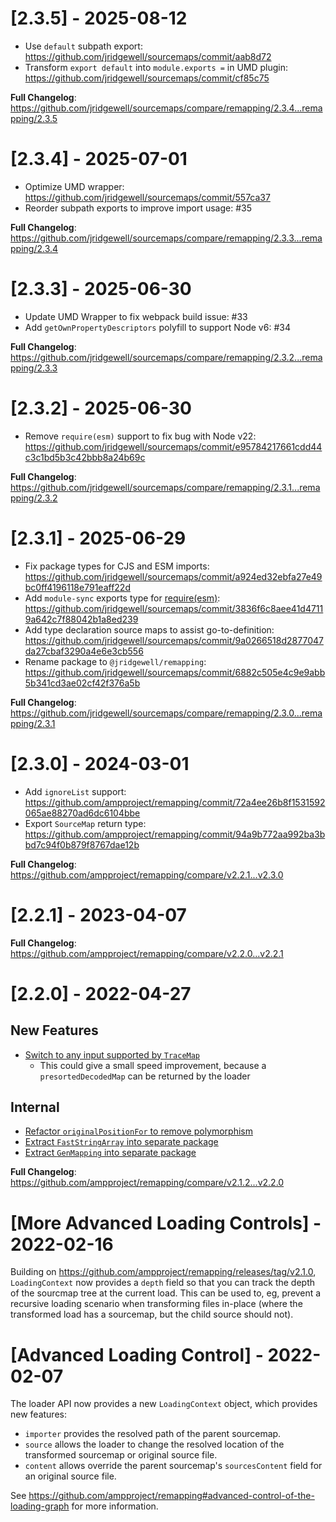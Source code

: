 # [2.3.5] - 2025-08-12

- Use `default` subpath export: https://github.com/jridgewell/sourcemaps/commit/aab8d72
- Transform `export default` into `module.exports =` in UMD plugin: https://github.com/jridgewell/sourcemaps/commit/cf85c75

**Full Changelog**: https://github.com/jridgewell/sourcemaps/compare/remapping/2.3.4...remapping/2.3.5

# [2.3.4] - 2025-07-01

- Optimize UMD wrapper: https://github.com/jridgewell/sourcemaps/commit/557ca37
- Reorder subpath exports to improve import usage: #35

**Full Changelog**: https://github.com/jridgewell/sourcemaps/compare/remapping/2.3.3...remapping/2.3.4

# [2.3.3] - 2025-06-30

- Update UMD Wrapper to fix webpack build issue: #33
- Add `getOwnPropertyDescriptors` polyfill to support Node v6: #34

**Full Changelog**: https://github.com/jridgewell/sourcemaps/compare/remapping/2.3.2...remapping/2.3.3

# [2.3.2] - 2025-06-30

- Remove `require(esm)` support to fix bug with Node v22: https://github.com/jridgewell/sourcemaps/commit/e95784217661cdd44c3c1bd5b3c42bbb8a24b69c

**Full Changelog**: https://github.com/jridgewell/sourcemaps/compare/remapping/2.3.1...remapping/2.3.2

# [2.3.1] - 2025-06-29

- Fix package types for CJS and ESM imports: https://github.com/jridgewell/sourcemaps/commit/a924ed32ebfa27e49bc0ff4196118e791eaff22d
- Add `module-sync` exports type for [require(esm)](https://joyeecheung.github.io/blog/2024/03/18/require-esm-in-node-js/): https://github.com/jridgewell/sourcemaps/commit/3836f6c8aee41d47119a642c7f88042b1a8ed239
- Add type declaration source maps to assist go-to-definition: https://github.com/jridgewell/sourcemaps/commit/9a0266518d2877047da27cbaf3290a4e6e3cb556
- Rename package to `@jridgewell/remapping`: https://github.com/jridgewell/sourcemaps/commit/6882c505e4c9e9abb5b341cd3ae02cf42f376a5b

**Full Changelog**: https://github.com/jridgewell/sourcemaps/compare/remapping/2.3.0...remapping/2.3.1

# [2.3.0] - 2024-03-01

- Add `ignoreList` support: https://github.com/ampproject/remapping/commit/72a4ee26b8f1531592065ae88270ad6dc6104bbe
- Export `SourceMap` return type: https://github.com/ampproject/remapping/commit/94a9b772aa992ba3bbd7c94f0b879f8767dae12b

**Full Changelog**: https://github.com/ampproject/remapping/compare/v2.2.1...v2.3.0

# [2.2.1] - 2023-04-07

**Full Changelog**: https://github.com/ampproject/remapping/compare/v2.2.0...v2.2.1

# [2.2.0] - 2022-04-27

## New Features

- [Switch to any input supported by `TraceMap`](https://github.com/ampproject/remapping/commit/13c44eb94bd47db5a994f0e3ad83b3e09598dfdc)
  - This could give a small speed improvement, because a `presortedDecodedMap` can be returned by the loader

## Internal

- [Refactor `originalPositionFor` to remove polymorphism](https://github.com/ampproject/remapping/commit/cfa1c9bf8a88449b778eaea79602381f48ca8087)
- [Extract `FastStringArray` into separate package](https://github.com/ampproject/remapping/commit/5285f275babc03c8495e6efa73176d87acb5beea)
- [Extract `GenMapping` into separate package](https://github.com/ampproject/remapping/pull/171)

**Full Changelog**: https://github.com/ampproject/remapping/compare/v2.1.2...v2.2.0

# [More Advanced Loading Controls] - 2022-02-16

Building on https://github.com/ampproject/remapping/releases/tag/v2.1.0, `LoadingContext` now provides a `depth` field so that you can track the depth of the sourcmap tree at the current load. This can be used to, eg, prevent a recursive loading scenario when transforming files in-place (where the transformed load has a sourcemap, but the child source should not).

# [Advanced Loading Control] - 2022-02-07

The loader API now provides a new `LoadingContext` object, which provides new features:

- `importer` provides the resolved path of the parent sourcemap.
- `source` allows the loader to change the resolved location of the transformed sourcemap or original source file.
- `content` allows override the parent sourcemap's `sourcesContent` field for an original source file.

See https://github.com/ampproject/remapping#advanced-control-of-the-loading-graph for more information.
